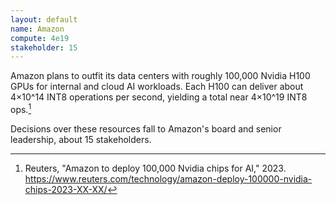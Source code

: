 ```yaml
---
layout: default
name: Amazon
compute: 4e19
stakeholder: 15
---
```


Amazon plans to outfit its data centers with roughly 100,000 Nvidia H100 GPUs for internal and cloud AI workloads. Each H100 can deliver about 4×10^14 INT8 operations per second, yielding a total near 4×10^19 INT8 ops.[^1]

Decisions over these resources fall to Amazon's board and senior leadership, about 15 stakeholders.

[^1]: Reuters, "Amazon to deploy 100,000 Nvidia chips for AI," 2023. <https://www.reuters.com/technology/amazon-deploy-100000-nvidia-chips-2023-XX-XX/>
